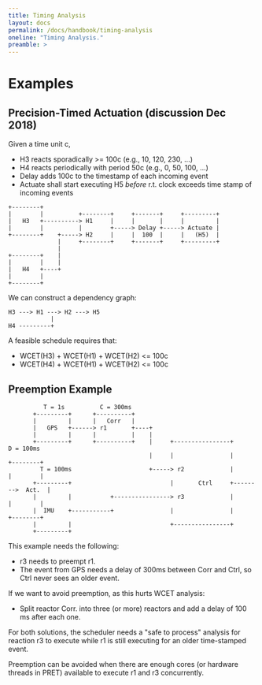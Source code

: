 ```yaml
---
title: Timing Analysis
layout: docs
permalink: /docs/handbook/timing-analysis
oneline: "Timing Analysis."
preamble: >
---
```

# Examples

## Precision-Timed Actuation (discussion Dec 2018)
Given a time unit c,
 - H3 reacts sporadically >= 100c (e.g., 10, 120, 230, ...)
 - H4 reacts periodically with period 50c (e.g., 0, 50, 100, ...)
 - Delay adds 100c to the timestamp of each incoming event
 - Actuate shall start executing H5 _before_ r.t. clock exceeds time stamp of incoming events
 
``` 
+--------+
|        |          +--------+     +-------+     +---------+
|   H3   +----------> H1     |     |       |     |         |
|        |          |        +-----> Delay +-----> Actuate |
+--------+    +-----> H2     |     |  100  |     |   (H5)  |
              |     +--------+     +-------+     +---------+
              |
+--------+    |
|        |    |
|   H4   +----+
|        |
+--------+
```

We can construct a dependency graph:

``` 
H3 ---> H1 ---> H2 ---> H5
            |
H4 ---------+
``` 

A feasible schedule requires that:
 - WCET(H3) + WCET(H1) + WCET(H2) <= 100c
 - WCET(H4) + WCET(H1) + WCET(H2) <= 100c

## Preemption Example

```
          T = 1s          C = 300ms
       +---------+      +----------+
       |         |      |   Corr   |
       |   GPS   +------> r1       +----+
       |         |      |          |    |
       +---------+      +----------+    |     +----------------+         D = 100ms
                                        |     |                |        +--------+
         T = 100ms                      +-----> r2             |        |        |
       +---------+                            |       Ctrl     +-------->  Act.  |
       |         |           +----------------> r3             |        |        |
       |  IMU    +-----------+                |                |        +--------+
       |         |                            +----------------+
       +---------+
```

This example needs the following:

 * r3 needs to preempt r1.
 * The event from GPS needs a delay of 300ms between Corr and Ctrl, so Ctrl never sees an older event.

If we want to avoid preemption, as this hurts WCET analysis:

 * Split reactor Corr. into three (or more) reactors and add a delay of 100 ms after each one.

For both solutions, the scheduler needs a "safe to process" analysis for reaction r3 to execute while r1 is
still executing for an older time-stamped event.

Preemption can be avoided when there are enough cores (or hardware threads in PRET) available to execute r1 and r3 concurrently.